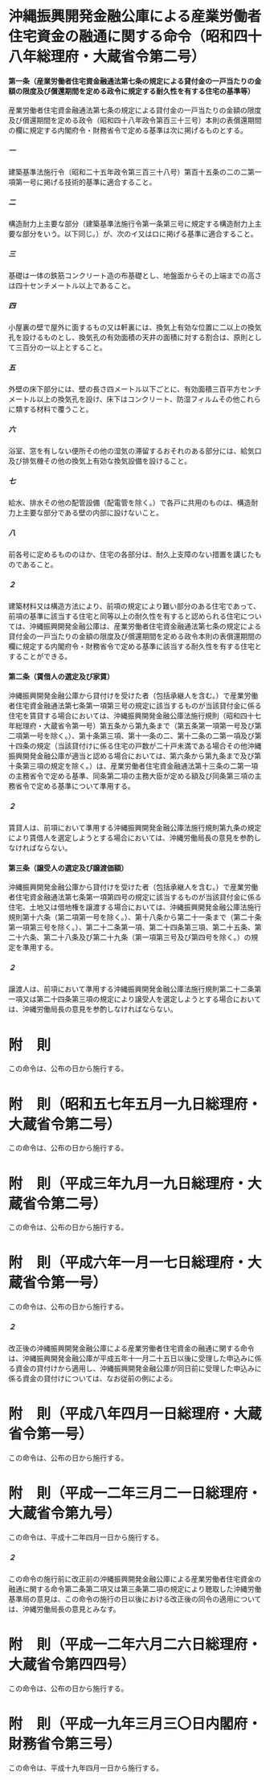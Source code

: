 # 沖縄振興開発金融公庫による産業労働者住宅資金の融通に関する命令（昭和四十八年総理府・大蔵省令第二号）
#### 第一条（産業労働者住宅資金融通法第七条の規定による貸付金の一戸当たりの金額の限度及び償還期間を定める政令に規定する耐久性を有する住宅の基準等）
産業労働者住宅資金融通法第七条の規定による貸付金の一戸当たりの金額の限度及び償還期間を定める政令（昭和四十八年政令第百三十三号）本則の表償還期間の欄に規定する内閣府令・財務省令で定める基準は次に掲げるものとする。
##### 一
建築基準法施行令（昭和二十五年政令第三百三十八号）第百十五条の二の二第一項第一号に掲げる技術的基準に適合すること。
##### 二
構造耐力上主要な部分（建築基準法施行令第一条第三号に規定する構造耐力上主要な部分をいう。以下同じ。）が、次のイ又はロに掲げる基準に適合すること。
##### 三
基礎は一体の鉄筋コンクリート造の布基礎とし、地盤面からその上端までの高さは四十センチメートル以上であること。
##### 四
小屋裏の壁で屋外に面するもの又は軒裏には、換気上有効な位置に二以上の換気孔を設けるものとし、換気孔の有効面積の天井の面積に対する割合は、原則として三百分の一以上とすること。
##### 五
外壁の床下部分には、壁の長さ四メートル以下ごとに、有効面積三百平方センチメートル以上の換気孔を設け、床下はコンクリート、防湿フィルムその他これらに類する材料で覆うこと。
##### 六
浴室、窓を有しない便所その他の湿気の滞留するおそれのある部分には、給気口及び排気機その他の換気上有効な換気設備を設けること。
##### 七
給水、排水その他の配管設備（配電管を除く。）で各戸に共用のものは、構造耐力上主要な部分である壁の内部に設けないこと。
##### 八
前各号に定めるもののほか、住宅の各部分は、耐久上支障のない措置を講じたものであること。
##### ２
建築材料又は構造方法により、前項の規定により難い部分のある住宅であって、前項の基準に該当する住宅と同等以上の耐久性を有すると認められる住宅については、沖縄振興開発金融公庫は、産業労働者住宅資金融通法第七条の規定による貸付金の一戸当たりの金額の限度及び償還期間を定める政令本則の表償還期間の欄に規定する内閣府令・財務省令で定める基準に該当する耐久性を有する住宅とすることができる。
#### 第二条（賃借人の選定及び家賃）
沖縄振興開発金融公庫から貸付けを受けた者（包括承継人を含む。）で産業労働者住宅資金融通法第七条第一項第三号の規定に該当するものが当該貸付金に係る住宅を賃貸する場合においては、沖縄振興開発金融公庫法施行規則（昭和四十七年総理府・大蔵省令第一号）第五条から第九条まで（第五条第一項第一号及び第二項第一号を除く。）、第十条第三項、第十一条の二、第十二条の二第一項及び第十四条の規定（当該貸付けに係る住宅の戸数が二十戸未満である場合その他沖縄振興開発金融公庫が適当と認める場合においては、第六条から第九条まで及び第十条第三項の規定を除く。）は、産業労働者住宅資金融通法第十三条の二第一項の主務省令で定める基準、同条第二項の主務大臣が定める額及び同条第三項の主務省令で定める基準について準用する。
##### ２
賃貸人は、前項において準用する沖縄振興開発金融公庫法施行規則第九条の規定により賃借人を選定しようとする場合においては、沖縄労働局長の意見を参酌しなければならない。
#### 第三条（譲受人の選定及び譲渡価額）
沖縄振興開発金融公庫から貸付けを受けた者（包括承継人を含む。）で産業労働者住宅資金融通法第七条第一項第四号の規定に該当するものが当該貸付金に係る住宅、土地又は借地権を譲渡する場合においては、沖縄振興開発金融公庫法施行規則第十六条（第二項第一号を除く。）、第十八条から第二十一条まで（第二十条第一項第三号を除く。）、第二十二条第一項、第二十四条第三項、第二十五条、第二十六条、第二十八条及び第二十九条（第一項第三号及び第四号を除く。）の規定を準用する。
##### ２
譲渡人は、前項において準用する沖縄振興開発金融公庫法施行規則第二十二条第一項又は第二十四条第三項の規定により譲受人を選定しようとする場合においては、沖縄労働局長の意見を参酌しなければならない。
# 附　則
この命令は、公布の日から施行する。
# 附　則（昭和五七年五月一九日総理府・大蔵省令第二号）
この命令は、公布の日から施行する。
# 附　則（平成三年九月一九日総理府・大蔵省令第二号）
この命令は、公布の日から施行する。
# 附　則（平成六年一月一七日総理府・大蔵省令第一号）
この命令は、公布の日から施行する。
##### ２
改正後の沖縄振興開発金融公庫による産業労働者住宅資金の融通に関する命令は、沖縄振興開発金融公庫が平成五年十一月二十五日以後に受理した申込みに係る資金の貸付けから適用し、沖縄振興開発金融公庫が同日前に受理した申込みに係る資金の貸付けについては、なお従前の例による。
# 附　則（平成八年四月一日総理府・大蔵省令第一号）
この命令は、公布の日から施行する。
# 附　則（平成一二年三月二一日総理府・大蔵省令第九号）
この命令は、平成十二年四月一日から施行する。
##### ２
この命令の施行前に改正前の沖縄振興開発金融公庫による産業労働者住宅資金の融通に関する命令第二条第二項又は第三条第二項の規定により聴取した沖縄労働基準局の意見は、この命令の施行の日以後における改正後の同令の適用については、沖縄労働局長の意見とみなす。
# 附　則（平成一二年六月二六日総理府・大蔵省令第四四号）
この命令は、公布の日から施行する。
# 附　則（平成一九年三月三〇日内閣府・財務省令第三号）
この命令は、平成十九年四月一日から施行する。
